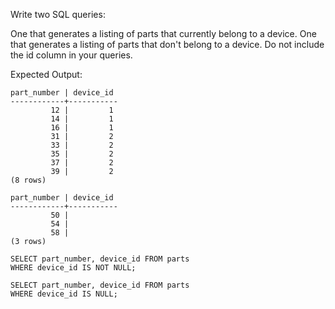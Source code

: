 Write two SQL queries:

One that generates a listing of parts that currently belong to a device.
One that generates a listing of parts that don't belong to a device.
Do not include the id column in your queries.

Expected Output:
```
part_number | device_id 
------------+-----------
         12 |         1
         14 |         1
         16 |         1
         31 |         2
         33 |         2
         35 |         2
         37 |         2
         39 |         2
(8 rows)
```

```
part_number | device_id 
------------+-----------
         50 |          
         54 |          
         58 |        
(3 rows)
```

```
SELECT part_number, device_id FROM parts
WHERE device_id IS NOT NULL;

SELECT part_number, device_id FROM parts
WHERE device_id IS NULL;
```
